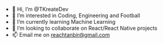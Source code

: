 - 👋 Hi, I’m @TKreateDev
- 👀 I’m interested in Coding, Engineering and Football
- 🌱 I’m currently learning Machine Learning
- 💞️ I’m looking to collaborate on React/React Native projects
- 📫 Email me on reachtanbir@gmail.com

<!---
TKreateDev/TKreateDev is a ✨ special ✨ repository because its `README.md` (this file) appears on your GitHub profile.
You can click the Preview link to take a look at your changes.
--->
